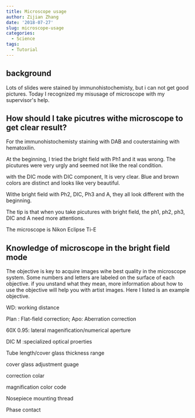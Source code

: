 ```yaml
---
title: Microscope usage
author: Zijian Zhang
date: '2018-07-27'
slug: microscope-usage
categories:
  - Science
tags:
  - Tutorial
---
```


## background

Lots of slides were stained by immunohistochemisty, but i can not get good pictures. Today I recognized my misusage of microscope with my supervisor's help. 

## How should I take picutres withe microscope to get clear result?

For the immunohistochemisty staining with DAB and couterstaining with hematoxilin.

At the beginning, I tried the bright field with Ph1 and it was wrong. The picutures were very urgly and seemed not like the real condition.

with the DIC mode with DIC component, It is very clear. Blue and brown colors are distinct and looks like very beautiful. 

Withe bright field with Ph2, DIC, Ph3 and A, they all look different with the beginning.

The tip is that when you take picutures with bright field, the ph1, ph2, ph3, DIC and A need more attentions.

The microscope is Nikon Eclipse Ti-E



## Knowledge of microscope in the bright field mode

The objective is key to acquire images wihe best quality in the microscope system. Some numbers and letters are labeled on the surface of each objective. if you unstand what they mean, more information about how to use the objective will help you with artist images. Here I listed is an example objective.

WD: working distance

Plan : Flat-field correction; Apo: Aberration correction

60X 0.95: lateral magenification/numerical aperture

DIC M :specialized optical proerties

Tube length/cover glass thickness range

cover glass adjustment guage

correction colar

magnification color code

Nosepiece mounting thread

Phase contact